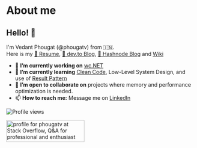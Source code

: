 # About me
## Hello! 👋
I'm Vedant Phougat (@phougatv) from 🇮🇳.</br>
Here is my [🪪 Resume][1], [📰 dev.to Blog][2], [📰 Hashnode Blog][3] and [Wiki][4]

- 🔭 **I’m currently working on** [wc.NET][5]
- 🌱 **I’m currently learning** [Clean Code][6], Low-Level System Design, and use of [Result Pattern][7]
- 👯 **I’m open to collaborate on** projects where memory and performance optimization is needed.
- 📫 **How to reach me:** Message me on [LinkedIn][8]

<!-- [![Resume](https://img.shields.io/badge/-Vedant%20Phougat%20CV-2b9348?style=flat&logo=textpattern&logoColor=white)](https://1drv.ms/b/s!AoJ75YD10dARgp075jLQpVJHj98Ztg?e=9VrqP7) -->
![Profile views](https://komarev.com/ghpvc/?username=phougatv&color=brightgreen)
<!-- [![StackOverflow](https://img.shields.io/badge/-phougatv-2b2b2b?style=flat&logo=stackoverflow)](https://stackoverflow.com/users/3591973/phougatv) -->

<a href="https://stackoverflow.com/users/3591973/phougatv"><img src="https://stackoverflow.com/users/flair/3591973.png?theme=dark" width="208" height="58" alt="profile for phougatv at Stack Overflow, Q&amp;A for professional and enthusiast programmers" title="profile for phougatv at Stack Overflow, Q&amp;A for professional and enthusiast programmers"></a>

[1]: https://github.com/phougatv/phougatv/wiki/cv
[2]: https://dev.to/phougatv
[3]: https://evolving-engineer.hashnode.dev/
[4]: https://github.com/phougatv/phougatv/wiki
[5]: https://github.com/phougatv/vp-coding-challenge-wctool
[6]: https://www.goodreads.com/book/show/3735293-clean-code
[7]: https://jscarle.github.io/LightResults/
[8]: https://www.linkedin.com/in/phougatv/

<!--
**phougatv/phougatv** is a ✨ _special_ ✨ repository because its `README.md` (this file) appears on your GitHub profile.

Here are some ideas to get you started:

- 🔭 I’m currently working on ...
- 🌱 I’m currently learning ...
- 👯 I’m looking to collaborate on ...
- 🤔 I’m looking for help with ...
- 💬 Ask me about ...
- 📫 How to reach me: ...
- 😄 Pronouns: ...
- ⚡ Fun fact: ...
-->
